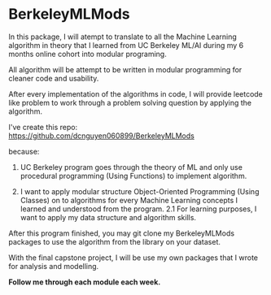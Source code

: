 # BerkeleyMLMods

In this package, I will atempt to translate to all the Machine Learning algorithm in theory that I learned from UC Berkeley ML/AI during my 6 months online cohort into modular programing.

All algorithm will be attempt to be written in modular programming for cleaner code and usability.

After every implementation of the algorithms in code, I will provide leetcode like problem to work through a problem solving question by applying the algorithm.

I've create this repo:
https://github.com/dcnguyen060899/BerkeleyMLMods

because:
1. UC Berkeley program goes through the theory of ML and only use procedural programming (Using Functions) to implement algorithm.

2. I want to apply modular structure Object-Oriented Programming (Using Classes) on to algorithms for every Machine Learning concepts I learned and understood from the program.
  2.1 For learning purposes, I want to apply my data structure and algorithm skills.

After this program finished, you may git clone my BerkeleyMLMods packages to use the algorithm from the library on your dataset.

With the final capstone project, I will be use my own packages that I wrote for analysis and modelling.

**Follow me through each module each week.**

